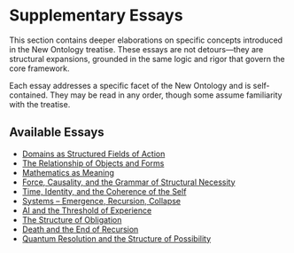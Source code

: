 # Supplementary Essays

This section contains deeper elaborations on specific concepts introduced in the New Ontology treatise. These essays are not detours—they are structural expansions, grounded in the same logic and rigor that govern the core framework.

Each essay addresses a specific facet of the New Ontology and is self-contained. They may be read in any order, though some assume familiarity with the treatise.

## Available Essays

- [Domains as Structured Fields of Action](/the-new-ontology---public-release/supplementary-essays/1-domains-as-structured-fields.html)
- [The Relationship of Objects and Forms](/the-new-ontology---public-release/supplementary-essays/2-relationship-of-objects-and-forms.html)
- [Mathematics as Meaning](/the-new-ontology---public-release/supplementary-essays/3-mathematics-as-meaning.html)
- [Force, Causality, and the Grammar of Structural Necessity](/the-new-ontology---public-release/supplementary-essays/4-force-causality-grammar.html)
- [Time, Identity, and the Coherence of the Self](/the-new-ontology---public-release/supplementary-essays/5-time-identity-coherence.html)
- [Systems – Emergence, Recursion, Collapse](/the-new-ontology---public-release/supplementary-essays/6-systems-emergence-recursion-collapse.html)
- [AI and the Threshold of Experience](/the-new-ontology---public-release/supplementary-essays/7-ai-threshold-experience.html)
- [The Structure of Obligation](/the-new-ontology---public-release/supplementary-essays/8-structure-of-obligation.html)
- [Death and the End of Recursion](essays/death-and-the-end-of-recursion.md)
- [Quantum Resolution and the Structure of Possibility](essays/quantum-resolution-and-the-structure-of-possibility.md)
